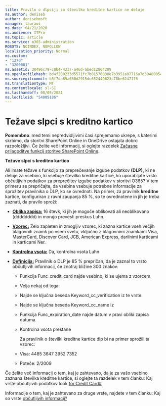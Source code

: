 ```yaml
---
title: Pravilo o dlpciji za številko kreditne kartice ne deluje
ms.author: deniseb
author: denisebmsft
manager: laurawi
ms.date: 04/21/2020
ms.audience: ITPro
ms.topic: article
ms.service: o365-administration
ROBOTS: NOINDEX, NOFOLLOW
localization_priority: Normal
ms.custom:
- "1270"
- "3200001"
ms.assetid: 30496c79-c8b4-4337-a46d-abed12864209
ms.openlocfilehash: bd4f200233d5571fc7b01576038e7b3951a07716a7d5948005418d2896291ee5
ms.sourcegitcommit: b5f7da89a650d2915dc652449623c78be6247175
ms.translationtype: MT
ms.contentlocale: sl-SI
ms.lasthandoff: 08/05/2021
ms.locfileid: "54005106"
---
```

# <a name="dlp-issues-with-credit-card-numbers"></a>Težave slpci s kreditno kartico

**Pomembno**: med temi nepredvidljivimi časi sprejemamo ukrepe, s katerimi skrbimo, da storitvi SharePoint Online in OneDrive ostajata dobro razpoložljivi. Če želite več informacij, si oglejte razdelek [Začasne prilagoditve funkcij storitve SharePoint Online](https://aka.ms/ODSPAdjustments).

**Težave slpci s kreditno kartico**

Ali imate težave s funkcijo za preprečevanje izgube podatkov  **(DLP),** ki ne deluje za vsebino, ki vsebuje številko kreditne kartice, ko uporabljate vrsto občutljivih podatkov za preprečitev izgube podatkov v storitvi O365? V tem primeru se prepričajte, da vsebina vsebuje potrebne informacije za sprožitev pravilnika o DLP, ko se ovrednoti. Na primer, za pravilnik **kreditne** kartice, konfiguriran z ravni zaupanja 85 %, so te ovrednotene in jih je treba zaznati, da pravilo sproži:
  
- **[Oblika zapisa:](https://docs.microsoft.com/microsoft-365/compliance/sensitive-information-type-entity-definitions#format-19)** 16 števk, ki jih je mogoče oblikovati ali neoblikovano (dddddddd) in morajo prevesti preskus Luhn.

- **[Vzorec:](https://docs.microsoft.com/microsoft-365/compliance/sensitive-information-type-entity-definitions#pattern-19)** Zelo zapleten in zmogljiv vzorec, ki zazna kartice vseh večjih blagovnih znamk po vsem svetu, vključno z blagovnimi znamkami Visa, MasterCard, Discover Card, JCB, American Express, darilnimi karticami in karticami Ner.

- **[Kontrolna vsota:](https://docs.microsoft.com/microsoft-365/compliance/sensitive-information-type-entity-definitions#checksum-19)** Da, kontrolna vsota Luhn

- **[Definicija:](https://docs.microsoft.com/microsoft-365/compliance/sensitive-information-type-entity-definitions#definition-19)** Pravilnik o DLP je 85 % prepričan, da je zaznal to vrsto občutljivih informacij, če znotraj bližine 300 znakov:

  - Funkcija Func_credit_card najde vsebino, ki se ujema z vzorcem.

  - Velja nekaj od tega:

  - Najde se ključna beseda Keyword_cc_verification iz te vrste.

  - Najde se ključna beseda Keyword_cc_name iz

  - Funkcija Func_expiration_date najde datum v pravi obliki zapisa datuma.

  - Kontrolna vsota prestane

    Za pravilnik o številki kreditne kartice dlp bi na primer sprožili ta vzorec:

  - Visa: 4485 3647 3952 7352
  
  - Poteče: 2/2009

Če želite več informacij o  tem, kaj je zahtevano, da je za vašo vsebino zaznana številka kreditne kartice, si oglejte ta razdelek v tem članku: Kaj vrste občutljivih podatkov look [for Credit Card#](https://docs.microsoft.com/microsoft-365/compliance/sensitive-information-type-entity-definitions#credit-card-number)
  
Informacije o tem, kaj je zahtevano za druge vrste, najdete v tem članku: Kaj so vrste [občutljivih informacij?](https://docs.microsoft.com/microsoft-365/compliance/sensitive-information-type-entity-definitions)
  